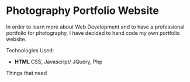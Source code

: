 # Photography Portfolio Website

In order to learn more about Web Development and to have a professional portfolio for photography, I have decided to hand code my own portfolio website.

Technologies Used:
- <strong>HTML </strong> 
CSS, Javascript/ JQuery, Php

Things that need
